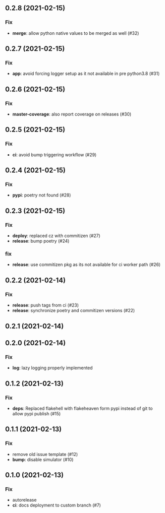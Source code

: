 ## 0.2.8 (2021-02-15)

### Fix

- **merge**: allow python native values to be merged as well (#32)

## 0.2.7 (2021-02-15)

### Fix

- **app**: avoid forcing logger setup as it not available in pre python3.8 (#31)

## 0.2.6 (2021-02-15)

### Fix

- **master-coverage**: also report coverage on releases (#30)

## 0.2.5 (2021-02-15)

### Fix

- **ci**: avoid bump triggering workflow (#29)

## 0.2.4 (2021-02-15)

### Fix

- **pypi**: poetry not found (#28)

## 0.2.3 (2021-02-15)

### Fix

- **deploy**: replaced cz with commitizen (#27)
- **release**: bump poetry (#24)

### fix

- **release**: use commitizen pkg as its not available for ci worker path (#26)

## 0.2.2 (2021-02-14)

### Fix

- **release**: push tags from ci (#23)
- **release**: synchronize poetry and commitizen versions (#22)

## 0.2.1 (2021-02-14)

## 0.2.0 (2021-02-14)

### Fix

- **log**: lazy logging properly implemented

## 0.1.2 (2021-02-13)

### Fix

- **deps**: Replaced flakehell with flakeheaven form pypi instead of git to allow pypi publish (#15)

## 0.1.1 (2021-02-13)

### Fix

- remove old issue template (#12)
- **bump**: disable simulator (#10)

## 0.1.0 (2021-02-13)

### Fix

- autorelease
- **ci**: docs deployment to custom branch (#7)
